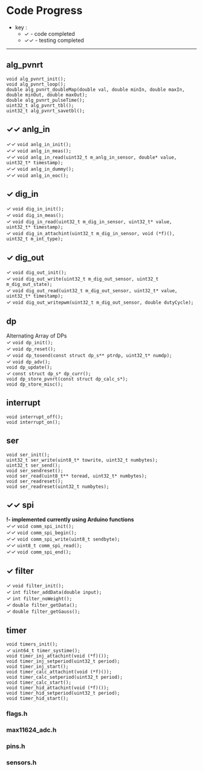 # Code Progress
- key :
  - ✓ - code completed
  - ✓✓ - testing completed
___
## alg_pvnrt
`void alg_pvnrt_init();`  
`void alg_pvnrt_loop();`  
`double alg_pvnrt_doubleMap(double val, double minIn, double maxIn, double minOut, double maxOut);`  
`double alg_pvnrt_pulseTime();`  
`uint32_t alg_pvnrt_tbl();`  
`uint32_t alg_pvnrt_savetbl();`  


## ✓✓ anlg_in
✓✓ `void anlg_in_init();`  
✓✓ `void anlg_in_meas(); `  
✓✓ `void anlg_in_read(uint32_t m_anlg_in_sensor, double* value, uint32_t* timestamp);`  
✓✓ `void anlg_in_dummy();`  
✓✓ `void anlg_in_eoc();`
  
## ✓ dig_in
✓ `void dig_in_init();`  
✓ `void dig_in_meas();`  
✓ `void dig_in_read(uint32_t m_dig_in_sensor, uint32_t* value, uint32_t* timestamp);`  
✓ `void dig_in_attachint(uint32_t m_dig_in_sensor, void (*f)(), uint32_t m_int_type);`  

## ✓ dig_out
✓ `void dig_out_init();`  
✓ `void dig_out_write(uint32_t m_dig_out_sensor, uint32_t m_dig_out_state);`  
✓ `void dig_out_read(uint32_t m_dig_out_sensor, uint32_t* value, uint32_t* timestamp);`  
✓ `void dig_out_writepwm(uint32_t m_dig_out_sensor, double dutyCycle);`  

## dp
Alternating Array of DPs  
✓ `void dp_init();`  
✓ `void dp_reset();`  
✓ `void dp_tosend(const struct dp_s** ptrdp, uint32_t* numdp);`  
✓ `void dp_adv();`  
`void dp_update();`  
✓ `const struct dp_s* dp_curr();`  
`void dp_store_pvnrt(const struct dp_calc_s*); `  
`void dp_store_misc();`  
  
## interrupt
`void interrupt_off();`  
`void interrupt_on();`  

## ser
`void ser_init();`  
`uint32_t ser_write(uint8_t* towrite, uint32_t numbytes);`  
`uint32_t ser_send();`  
`void ser_sendreset();`  
`void ser_read(uint8_t** toread, uint32_t* numbytes);`  
`void ser_readreset();`  
`void ser_readreset(uint32_t numbytes);`  

## ✓✓ spi
**!- implemented currently using Arduino functions**  
✓✓ `void comm_spi_init();`  
✓✓ `void comm_spi_begin();`  
✓✓ `void comm_spi_write(uint8_t sendbyte);`  
✓✓ `uint8_t comm_spi_read();`  
✓✓ `void comm_spi_end();`  

## ✓ filter
✓ `void filter_init();`  
✓ `int filter_addData(double input);`   
✓ `int filter_noWeight();`   
✓ `double filter_getData();`   
✓ `double filter_getGauss();`  

## timer
`void timers_init();`  
✓ `uint64_t timer_systime();`  
`void timer_inj_attachint(void (*f)());`  
`void timer_inj_setperiod(uint32_t period);`  
`void timer_inj_start();`  
`void timer_calc_attachint(void (*f)());`  
`void timer_calc_setperiod(uint32_t period);`  
`void timer_calc_start();`  
`void timer_hid_attachint(void (*f)());`  
`void timer_hid_setperiod(uint32_t period);`  
`void timer_hid_start();`  

### flags.h
### max11624_adc.h
### pins.h
### sensors.h
